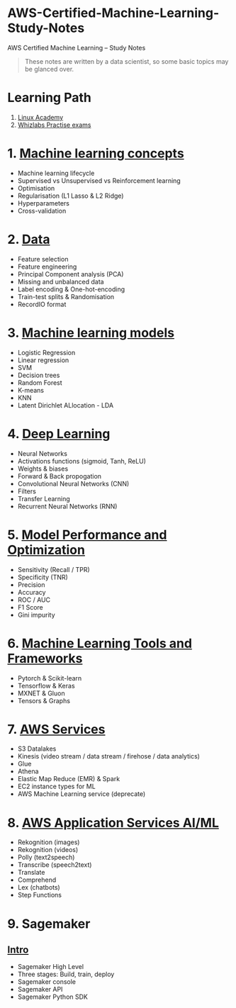 # AWS-Certified-Machine-Learning-Study-Notes
AWS Certified Machine Learning – Study Notes

> These notes are written by a data scientist, so some basic topics may be glanced over.

# Learning Path
1. [Linux Academy](https://linuxacademy.com/cp/modules/view/id/340)
2. [Whizlabs Practise exams](https://www.whizlabs.com/aws-certified-machine-learning-specialty/)

# 1. [Machine learning concepts](1-concepts.md)
* Machine learning lifecycle
* Supervised vs Unsupervised vs Reinforcement learning
* Optimisation
* Regularisation (L1 Lasso & L2 Ridge)
* Hyperparameters
* Cross-validation

# 2. [Data](2-data.md)
* Feature selection
* Feature engineering
* Principal Component analysis (PCA)
* Missing and unbalanced data
* Label encoding & One-hot-encoding
* Train-test splits & Randomisation
* RecordIO format

# 3. [Machine learning models](3-machine-learning-models.md) 
* Logistic Regression
* Linear regression 
* SVM
* Decision trees
* Random Forest
* K-means
* KNN
* Latent Dirichlet ALlocation - LDA

# 4. [Deep Learning](4-deep-learning.md)
* Neural Networks
* Activations functions (sigmoid, Tanh, ReLU)
* Weights & biases
* Forward & Back propogation
* Convolutional Neural Networks (CNN)
* Filters
* Transfer Learning
* Recurrent Neural Networks (RNN)

# 5. [Model Performance and Optimization](5-model-performance.md)
* Sensitivity (Recall / TPR)
* Specificity (TNR)
* Precision
* Accuracy
* ROC / AUC
* F1 Score
* Gini impurity

# 6. [Machine Learning Tools and Frameworks](6-tools-frameworks.md)
* Pytorch & Scikit-learn
* Tensorflow & Keras
* MXNET & Gluon
* Tensors & Graphs

# 7. [AWS Services](7-aws-services.md)
* S3 Datalakes
* Kinesis (video stream / data stream / firehose / data analytics)
* Glue 
* Athena
* Elastic Map Reduce (EMR) & Spark
* EC2 instance types for ML
* AWS Machine Learning service (deprecate)

# 8. [AWS Application Services AI/ML](8-aws-applications-ai-ml.md)
* Rekognition (images)
* Rekognition (videos)
* Polly (text2speech) 
* Transcribe (speech2text)
* Translate
* Comprehend
* Lex (chatbots)
* Step Functions

# 9. Sagemaker
## [Intro](9a-sage-intro.md)
* Sagemaker High Level
* Three stages: Build, train, deploy
* Sagemaker console
* Sagemaker API
* Sagemaker Python SDK

